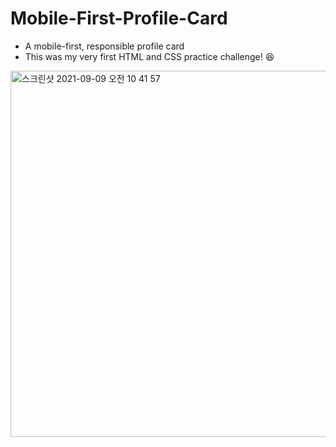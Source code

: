 # Mobile-First-Profile-Card
- A mobile-first, responsible profile card
- This was my very first HTML and CSS practice challenge! 😆

<img width="586" alt="스크린샷 2021-09-09 오전 10 41 57" src="https://user-images.githubusercontent.com/76037764/132791164-86effbf0-a9d0-4c5c-9581-6acb2fba9e25.png">


